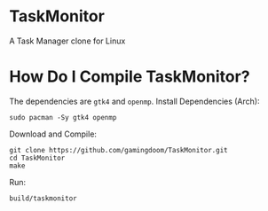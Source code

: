 # TaskMonitor
A Task Manager clone for Linux

# How Do I Compile TaskMonitor?
The dependencies are `gtk4` and `openmp`.
Install Dependencies (Arch):
```
sudo pacman -Sy gtk4 openmp
```
Download and Compile:
```
git clone https://github.com/gamingdoom/TaskMonitor.git
cd TaskMonitor
make
```
Run:
```
build/taskmonitor
```
